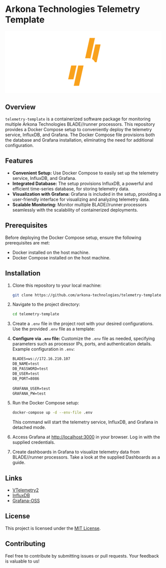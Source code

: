 # Arkona Technologies Telemetry Template

![Telemetry Logo](.readme/blade-runner.png)

## Overview

`telemetry-template` is a containerized software package for monitoring multiple Arkona Technologies BLADE//runner processors. This repository provides a Docker Compose setup to conveniently deploy the telemetry service, InfluxDB, and Grafana. The Docker Compose file provisions both the database and Grafana installation, eliminating the need for additional configuration.

## Features

- **Convenient Setup:** Use Docker Compose to easily set up the telemetry service, InfluxDB, and Grafana.
- **Integrated Database:** The setup provisions InfluxDB, a powerful and efficient time-series database, for storing telemetry data.
- **Visualization with Grafana:** Grafana is included in the setup, providing a user-friendly interface for visualizing and analyzing telemetry data.
- **Scalable Monitoring:** Monitor multiple BLADE//runner processors seamlessly with the scalability of containerized deployments.

## Prerequisites

Before deploying the Docker Compose setup, ensure the following prerequisites are met:

- Docker installed on the host machine.
- Docker Compose installed on the host machine.

## Installation

1. Clone this repository to your local machine:

   ```bash
   git clone https://github.com/arkona-technologies/telemetry-template.git
   ```

2. Navigate to the project directory:

   ```bash
   cd telemetry-template
   ```

3. Create a `.env` file in the project root with your desired configurations. Use the provided `.env` file as a template:

4. **Configure via `.env` file:** Customize the `.env` file as needed, specifying parameters such as processor IPs, ports, and authentication details. Example configuration in `.env`:

   ```env
   BLADES=ws://172.16.210.107
   DB_NAME=test
   DB_PASSWORD=test
   DB_USER=test
   DB_PORT=8086

   GRAFANA_USER=test
   GRAFANA_PW=test
   ```

5. Run the Docker Compose setup:

   ```bash
   docker-compose up -d --env-file .env
   ```

   This command will start the telemetry service, InfluxDB, and Grafana in detached mode.

6. Access Grafana at [http://localhost:3000](http://localhost:3000) in your browser. Log in with the supplied credentials.

7. Create dashboards in Grafana to visualize telemetry data from BLADE//runner processors. Take a look at the supplied Dashboards as a guide.


## Links

- [VTelemetry2](https://hub.docker.com/r/arkonatechnologies/vtelemetry2)
- [InfluxDB](https://hub.docker.com/_/influxdb)
- [Grafana-OSS](https://hub.docker.com/r/grafana/grafana-oss)
  

## License

This project is licensed under the [MIT License](LICENSE).

## Contributing

Feel free to contribute by submitting issues or pull requests. Your feedback is valuable to us!

